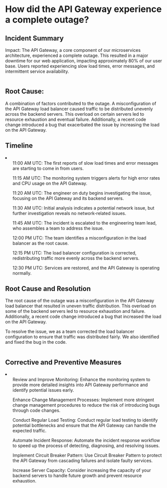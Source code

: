 <h1>How did the API Gateway experience a complete outage?</h1>
<h2>Incident Summary</h2>
<p>Impact: The API Gateway, a core component of our microservices architecture, experienced a complete outage. This resulted in a major downtime for our web application, impacting approximately 80% of our user base. Users reported experiencing slow load times, error messages, and intermittent service availability.</p>
<img src="/Postmortem_project.png" alt="">
<h2>Root Cause:</h2>
<p>A combination of factors contributed to the outage. A misconfiguration of the API Gateway load balancer caused traffic to be distributed unevenly across the backend servers. This overload on certain servers led to resource exhaustion and eventual failure. Additionally, a recent code change introduced a bug that exacerbated the issue by increasing the load on the API Gateway.</p>
<h2>Timeline</h2>
<li>
<ul>11:00 AM UTC: The first reports of slow load times and error messages are starting to come in from users.</ul>
<ul>11:15 AM UTC: The monitoring system triggers alerts for high error rates and CPU usage on the API Gateway.</ul>
<ul>11:20 AM UTC: The engineer on duty begins investigating the issue, focusing on the API Gateway and its backend servers.</ul>
<ul>11:30 AM UTC: Initial analysis indicates a potential network issue, but further investigation reveals no network-related issues.</ul>
<ul>11:45 AM UTC: The incident is escalated to the engineering team lead, who assembles a team to address the issue.</ul>
<ul>12:00 PM UTC: The team identifies a misconfiguration in the load balancer as the root cause.</ul>
<ul>12:15 PM UTC: The load balancer configuration is corrected, redistributing traffic more evenly across the backend servers.</ul>
<ul>12:30 PM UTC: Services are restored, and the API Gateway is operating normally.</ul>
</li>
<h2>Root Cause and Resolution</h2>
<p>The root cause of the outage was a misconfiguration in the API Gateway load balancer that resulted in uneven traffic distribution. This overload on some of the backend servers led to resource exhaustion and failure. Additionally, a recent code change introduced a bug that increased the load on the API Gateway.</p>
<p>To resolve the issue, we as a team corrected the load balancer configuration to ensure that traffic was distributed fairly. We also identified and fixed the bug in the code.</p>
<img src="/figures-teamwork-brainstorming.jpg" alt="">
<h2>Corrective and Preventive Measures</h2>
<li>
<ul>Review and Improve Monitoring: Enhance the monitoring system to provide more detailed insights into API Gateway performance and identify potential issues early.</ul>
<ul>Enhance Change Management Processes: Implement more stringent change management procedures to reduce the risk of introducing bugs through code changes.</ul>
<ul>Conduct Regular Load Testing: Conduct regular load testing to identify potential bottlenecks and ensure that the API Gateway can handle the expected traffic.</ul>
<ul>Automate Incident Response: Automate the incident response workflow to speed up the process of detecting, diagnosing, and resolving issues.</ul>
<ul>Implement Circuit Breaker Pattern: Use Circuit Breaker Pattern to protect the API Gateway from cascading failures and isolate faulty services.</ul>
<ul>Increase Server Capacity: Consider increasing the capacity of your backend servers to handle future growth and prevent resource exhaustion.</ul>
